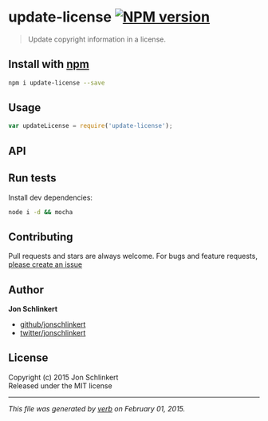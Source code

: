 # update-license [![NPM version](https://badge.fury.io/js/update-license.svg)](http://badge.fury.io/js/update-license)

> Update copyright information in a license.

## Install with [npm](npmjs.org)

```bash
npm i update-license --save
```

## Usage

```js
var updateLicense = require('update-license');
```

## API



## Run tests

Install dev dependencies:

```bash
node i -d && mocha
```

## Contributing
Pull requests and stars are always welcome. For bugs and feature requests, [please create an issue](https://github.com/jonschlinkert/update-license/issues)

## Author

**Jon Schlinkert**
 
+ [github/jonschlinkert](https://github.com/jonschlinkert)
+ [twitter/jonschlinkert](http://twitter.com/jonschlinkert) 

## License
Copyright (c) 2015 Jon Schlinkert  
Released under the MIT license

***

_This file was generated by [verb](https://github.com/assemble/verb) on February 01, 2015._